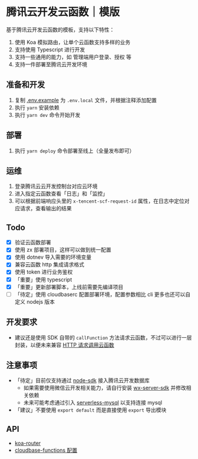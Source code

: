 # 腾讯云开发云函数｜模版

基于腾讯云开发云函数的模板，支持以下特性：

1. 使用 Koa 模拟路由，让单个云函数支持多样的业务
2. 支持使用 Typescript 进行开发
3. 支持一些通用的能力，如 管理端用户登录、授权 等
4. 支持一件部署至腾讯云开发环境

## 准备和开发

1. 复制 [.env.example](./.env.example) 为 `.env.local` 文件，并根据注释添加配置
2. 执行 `yarn` 安装依赖
3. 执行 `yarn dev` 命令开始开发

## 部署

1. 执行 `yarn deploy` 命令部署至线上（全量发布即可）

## 运维

1. 登录腾讯云云开发控制台对应云环境
2. 进入指定云函数查看「日志」和「监控」
3. 可以根据前端响应头里的 `x-tencent-scf-request-id` 属性，在日志中定位对应请求，查看输出的结果

## Todo

+ [x] 验证云函数部署
+ [x] 使用 zx 部署项目，这样可以做到统一配置
+ [x] 使用 dotnev 导入需要的环境变量
+ [x] 兼容云函数 http 集成请求格式
+ [x] 使用 token 进行业务鉴权
+ [x] 「重要」使用 typescript
+ [x] 「重要」更新部署脚本，上线前需要先编译项目
+ [ ] 「待定」使用 cloudbaserc 配置部署环境，配置参数相比 cli 更多也还可以自定义 nodejs 版本

## 开发要求

+ 建议还是使用 SDK 自带的 `callFunction` 方法请求云函数，不过可以进行一层封装，以便未来兼容 [HTTP 请求调用云函数](https://docs.cloudbase.net/service/access-cloud-function.html#kua-yu-chu-li)

## 注意事项

+ 「待定」目前仅支持通过 [node-sdk](https://docs.cloudbase.net/api-reference/server/node-sdk/database/database.html) 接入腾讯云开发数据库
  + 如果需要使用微信云开发相关能力，请自行安装 [wx-server-sdk](https://developers.weixin.qq.com/miniprogram/dev/wxcloud/guide/functions/wx-server-sdk.html) 并修改相关依赖
  + 未来可能考虑通过引入 [serverless-mysql](https://github.com/jeremydaly/serverless-mysql#readme) 以支持连接 mysql
+ 「建议」不要使用 `export default` 而是直接使用 `export` 导出模块

## API

+ [koa-router](https://github.com/koajs/router/blob/master/API.md)
+ [cloudbase-functions 配置](https://github.com/Tencent/cloudbase-framework/tree/master/packages/framework-plugin-function)
